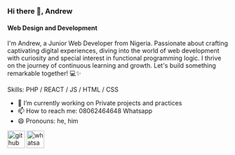 ### Hi there 👋, Andrew
#### Web Design and Development
I'm Andrew, a Junior Web Developer from Nigeria. Passionate about crafting captivating digital experiences, diving into the world of web development with curiosity and special interest in functional programming logic. I thrive on the journey of continuous learning and growth. Let's build something remarkable together! 💻✨

Skills: PHP / REACT / JS / HTML / CSS

- 🔭 I’m currently working on Private projects and practices 
- 📫 How to reach me: 08062464648 Whatsapp 
- 😄 Pronouns: he, him 


[<img src='https://cdn.jsdelivr.net/npm/simple-icons@3.0.1/icons/github.svg' alt='github' height='40'>](https://github.com/sudosantos)  [<img src='https://cdn.jsdelivr.net/npm/simple-icons@3.0.1/icons/whatsapp.svg' alt='whatsapp' height='40'>](https://wa.link/i0iuwo)  

